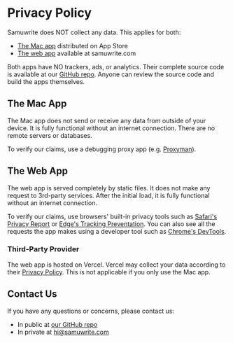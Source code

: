# Privacy Policy

Samuwrite does NOT collect any data. This applies for both:

- [The Mac app][mac] distributed on App Store
- [The web app][web] available at samuwrite.com

[mac]: https://apps.apple.com/app/samuwrite/id1629628152
[web]: https://samuwrite.com

Both apps have NO trackers, ads, or analytics.
Their complete source code is available at our [GitHub repo][repo].
Anyone can review the source code and build the apps themselves.

[repo]: https://github.com/thien-do/samuwrite.com

## The Mac App

The Mac app does not send or receive any data from outside of your device.
It is fully functional without an internet connection.
There are no remote servers or databases.

To verify our claims, use a debugging proxy app (e.g. [Proxyman]).

[proxyman]: https://proxyman.io/

## The Web App

The web app is served completely by static files.
It does not make any request to 3rd-party services.
After the initial load, it is fully functional without an internet connection.

To verify our claims, use browsers' built-in privacy tools such as
[Safari's Privacy Report][safari] or
[Edge's Tracking Preventation][edge].
You can also see all the requests the app makes using a developer tool such as
[Chrome's DevTools][chrome].

[safari]: https://support.apple.com/guide/safari/ibrw35004465/mac
[edge]: https://docs.microsoft.com/microsoft-edge/web-platform/tracking-prevention
[chrome]: https://developer.chrome.com/docs/devtools/

### Third-Party Provider

The web app is hosted on Vercel.
Vercel may collect your data according to their [Privacy Policy][vercel].
This is not applicable if you only use the Mac app.

[vercel]: https://vercel.com/legal/privacy-policy

## Contact Us

If you have any questions or concerns, please contact us:

- In public at [our GitHub repo][repo]
- In private at hi@samuwrite.com
